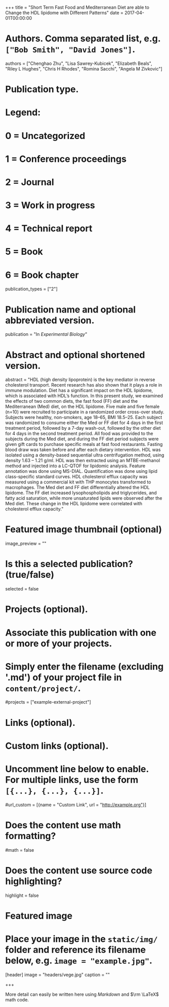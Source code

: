 +++
title = "Short Term Fast Food and Mediterranean Diet are able to Change the HDL lipidome with Different Patterns"
date = 2017-04-01T00:00:00

# Authors. Comma separated list, e.g. `["Bob Smith", "David Jones"]`.
authors = ["Chenghao Zhu", "Lisa Sawrey-Kubicek", "Elizabeth Beals", "Riley L Hughes", "Chris H Rhodes", "Romina Sacchi", "Angela M Zivkovic"]

# Publication type.
# Legend:
# 0 = Uncategorized
# 1 = Conference proceedings
# 2 = Journal
# 3 = Work in progress
# 4 = Technical report
# 5 = Book
# 6 = Book chapter
publication_types = ["2"]

# Publication name and optional abbreviated version.
publication = "In *Experimental Biology*"

# Abstract and optional shortened version.
abstract = "HDL (high density lipoprotein) is the key mediator in reverse cholesterol transport. Recent research has also shown that it plays a role in immune modulation. Diet has a significant impact on the HDL lipidome, which is associated with HDL’s function. In this present study, we examined the effects of two common diets, the fast food (FF) diet and the Mediterranean (Med) diet, on the HDL lipidome. Five male and five female (n=10) were recruited to participate in a randomized order cross-over study. Subjects were healthy, non-smokers, age 18–65, BMI 18.5–25. Each subject was randomized to consume either the Med or FF diet for 4 days in the first treatment period, followed by a 7-day wash-out, followed by the other diet for 4 days in the second treatment period. All food was provided to the subjects during the Med diet, and during the FF diet period subjects were given gift cards to purchase specific meals at fast food restaurants. Fasting blood draw was taken before and after each dietary intervention. HDL was isolated using a density-based sequential ultra centrifugation method, using density 1.63 – 1.21 g/ml. HDL was then extracted using an MTBE-methanol method and injected into a LC-QTOF for lipidomic analysis. Feature annotation was done using MS-DIAL. Quantification was done using lipid class-specific standard curves. HDL cholesterol efflux capacity was measured using a commercial kit with THP monocytes transformed to macrophages. The Med diet and FF diet differentially altered the HDL lipidome. The FF diet increased lysophospholipids and triglycerides, and fatty acid saturation, while more unsaturated lipids were observed after the Med diet. These change in the HDL lipidome were correlated with cholesterol efflux capacity."

# Featured image thumbnail (optional)
image_preview = ""

# Is this a selected publication? (true/false)
selected = false

# Projects (optional).
#   Associate this publication with one or more of your projects.
#   Simply enter the filename (excluding '.md') of your project file in `content/project/`.
#projects = ["example-external-project"]

# Links (optional).

# Custom links (optional).
#   Uncomment line below to enable. For multiple links, use the form `[{...}, {...}, {...}]`.
#url_custom = [{name = "Custom Link", url = "http://example.org"}]

# Does the content use math formatting?
#math = false

# Does the content use source code highlighting?
highlight = false

# Featured image
# Place your image in the `static/img/` folder and reference its filename below, e.g. `image = "example.jpg"`.
[header]
image = "headers/vege.jpg"
caption = ""

+++

More detail can easily be written here using *Markdown* and $\rm \LaTeX$ math code.
